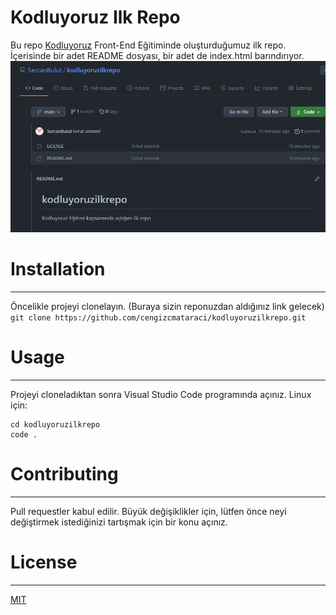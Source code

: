# Kodluyoruz Ilk Repo
Bu repo [Kodluyoruz](https://www.kodluyoruz.org/Kodluyoruz) Front-End Eğitiminde oluşturduğumuz ilk repo. İçerisinde bir adet README dosyası, bir adet de index.html barındırıyor.
![Philadelphia's Magic Gardens. This place was so cool!](/img/Adsız.png "Philadelphia's Magic Gardens")
# Installation
---
Öncelikle projeyi clonelayın. (Buraya sizin reponuzdan aldığınız link gelecek)
``` git clone https://github.com/cengizcmataraci/kodluyoruzilkrepo.git ```
# Usage
---
Projeyi cloneladıktan sonra Visual Studio Code programında açınız.
Linux için:
```
cd kodluyoruzilkrepo
code .
```
# Contributing
---
Pull requestler kabul edilir. Büyük değişiklikler için, lütfen önce neyi değiştirmek istediğinizi tartışmak için bir konu açınız.
# License
---
[MIT](https://choosealicense.com/licenses/mit/)